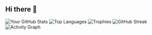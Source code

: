 ## Hi there 👋
![Your GitHub Stats](https://github-readme-stats.vercel.app/api?username=BishalAdhikari0123&show_icons=true&theme=dark)
![Top Languages](https://github-readme-stats.vercel.app/api/top-langs/?username=BishalAdhikari0123&layout=compact&theme=dark)
![Trophies](https://github-profile-trophy.vercel.app/?username=BishalAdhikari0123&theme=radical)
![GitHub Streak](https://streak-stats.demolab.com/?user=BishalAdhikari0123&theme=dark&hide_border=true)
![Activity Graph](https://github-readme-activity-graph.vercel.app/graph?username=BishalAdhikari0123&theme=react-dark)




<!--
**BishalAdhikari0123/BishalAdhikari0123** is a ✨ _special_ ✨ repository because its `README.md` (this file) appears on your GitHub profile.

Here are some ideas to get you started:

- 🔭 I’m currently working on ...
- 🌱 I’m currently learning ...
- 👯 I’m looking to collaborate on ...
- 🤔 I’m looking for help with ...
- 💬 Ask me about ...
- 📫 How to reach me: ...
- 😄 Pronouns: ...
- ⚡ Fun fact: ...
-->

